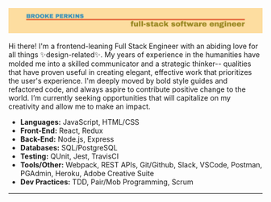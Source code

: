 ![Banner](https://github.com/brookeperkins/brookeperkins/blob/main/thisbanner.png)

<span align="center"> Hi there! I'm a frontend-leaning Full Stack Engineer with an abiding love for all things ✨design-related✨. My years of experience in the humanities have molded me into a skilled communicator and a strategic thinker-- qualities that have proven useful in creating elegant, effective work that prioritizes the user's experience. I'm deeply moved by bold style guides and refactored code, and always aspire to contribute positive change to the world. I’m currently seeking opportunities that will capitalize on my creativity and allow me to make an impact. </span>

  <ul>
    <li><strong>Languages:</strong> JavaScript, HTML/CSS</li>
    <li><strong>Front-End:</strong> React, Redux</li>
    <li><strong>Back-End:</strong> Node.js, Express</li>
    <li><strong>Databases:</strong> SQL/PostgreSQL</li>
    <li><strong>Testing:</strong> QUnit, Jest, TravisCI</li>
    <li><strong>Tools/Other:</strong> Webpack, REST APIs, Git/Github, Slack, VSCode, Postman, PGAdmin, Heroku, Adobe Creative Suite</li>
    <li><strong>Dev Practices:</strong> TDD, Pair/Mob Programming, Scrum</li>
  </ul>
  
  ***
